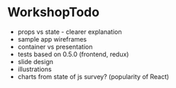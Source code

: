# WorkshopTodo

- props vs state - clearer explanation
- sample app wireframes
- container vs presentation
- tests based on 0.5.0 (frontend, redux)
- slide design
- illustrations
- charts from state of js survey? (popularity of React)
